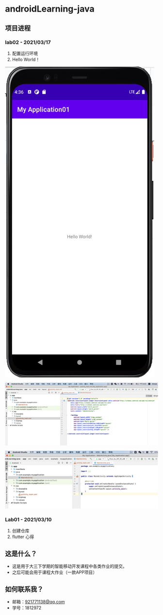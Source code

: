 # androidLearning-java

## 项目进程

### lab02 - 2021/03/17
1. 配置运行环境
2. Hello World！

![Image Text](https://raw.githubusercontent.com/Aaaaaaaahmat/androidLearning-java/main/ResultScreenshot/lab02.png)

![Image Text](https://github.com/Aaaaaaaahmat/androidLearning-java/blob/main/ResultScreenshot/lab02-3.png)

![Image Text](https://github.com/Aaaaaaaahmat/androidLearning-java/blob/main/ResultScreenshot/lab02-2.png)


### Lab01 - 2021/03/10
1. 创建仓库
2. flutter 心得

## 这是什么？
- 这是用于大三下学期的智能移动开发课程中各类作业的提交。
- 之后可能会用于课程大作业（一款APP项目）

## 如何联系我？
- 邮箱：921771138@qq.com
- 学号：1812972
